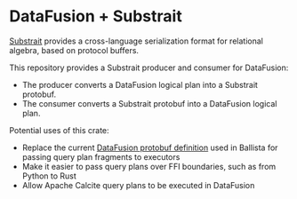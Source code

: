 <!---
  Licensed to the Apache Software Foundation (ASF) under one
  or more contributor license agreements.  See the NOTICE file
  distributed with this work for additional information
  regarding copyright ownership.  The ASF licenses this file
  to you under the Apache License, Version 2.0 (the
  "License"); you may not use this file except in compliance
  with the License.  You may obtain a copy of the License at

    http://www.apache.org/licenses/LICENSE-2.0

  Unless required by applicable law or agreed to in writing,
  software distributed under the License is distributed on an
  "AS IS" BASIS, WITHOUT WARRANTIES OR CONDITIONS OF ANY
  KIND, either express or implied.  See the License for the
  specific language governing permissions and limitations
  under the License.
-->

# DataFusion + Substrait

[Substrait](https://substrait.io/) provides a cross-language serialization format for relational algebra, based on
protocol buffers.

This repository provides a Substrait producer and consumer for DataFusion:

- The producer converts a DataFusion logical plan into a Substrait protobuf.
- The consumer converts a Substrait protobuf into a DataFusion logical plan.

Potential uses of this crate:

- Replace the current [DataFusion protobuf definition](https://github.com/apache/arrow-datafusion/blob/main/datafusion/proto/proto/datafusion.proto) used in Ballista for passing query plan fragments to executors
- Make it easier to pass query plans over FFI boundaries, such as from Python to Rust
- Allow Apache Calcite query plans to be executed in DataFusion
